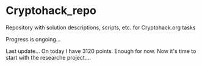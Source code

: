# Cryptohack_repo
Repository with solution descriptions, scripts, etc. for Cryptohack.org tasks

Progress is ongoing...

Last update...
On today I have 3120 points. 
Enough for now. Now it's time to start with the researche project....
